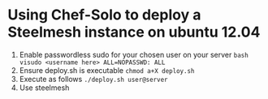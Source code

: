 # Using Chef-Solo to deploy a Steelmesh instance on ubuntu 12.04
1. Enable passwordless sudo for your chosen user on your server
  `bash visudo
  <username here> ALL=NOPASSWD: ALL`
2. Ensure deploy.sh is executable
  `chmod a+X deploy.sh`
3. Execute as follows
  `./deploy.sh user@server`
4. Use steelmesh